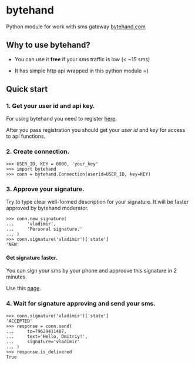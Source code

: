 bytehand
========

Python module for work with sms gateway [bytehand.com](https://www.bytehand.com)

## Why to use bytehand?

* You can use it **free** if your sms traffic is low (< ~15 sms)

* It has simple http api wrapped in this python module =)

## Quick start

### 1. Get your user id and api key.

For using bytehand you need to register [here](https://www.bytehand.com/registration).

After you pass registration you should get your *user id* and *key*
for access to api functions.

### 2. Create connection.

    >>> USER_ID, KEY = 0000, 'your_key'
    >>> import bytehand
    >>> conn = bytehand.Connection(userid=USER_ID, key=KEY)

### 3. Approve your signature.

Try to type clear well-formed description for your signature.
It will be faster approved by bytehand moderator.

    >>> conn.new_signature(
    ...     'vladimir',
    ...     'Personal signature.'
    ... )
    >>> conn.signature('vladimir')['state']
    'NEW'

#### Get signature faster.

You can sign your sms by your phone and approove this signature
in 2 minutes.

Use this [page](https://www.bytehand.com/secure/add_signature).

### 4. Wait for signature approving and send your sms.

    >>> conn.signature('vladimir')['state']
    'ACCEPTED'
    >>> response = conn.send(
    ...     to=79629411407,
    ...     text='Hello, Dmitriy!',
    ...     signature='vladimir'
    ... )
    >>> response.is_delivered
    True
